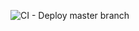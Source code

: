 ![CI - Deploy master branch](https://github.com/MikitaLisavets/studio-booking-api/workflows/CI%20-%20Deploy%20master%20branch/badge.svg)
